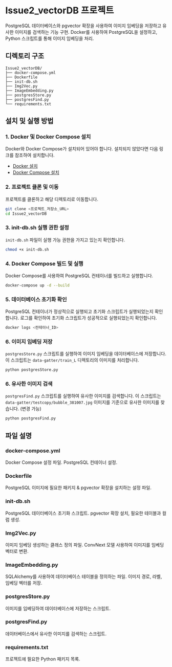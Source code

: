 # Issue2_vectorDB 프로젝트
PostgreSQL 데이터베이스와 pgvector 확장을 사용하여 이미지 임베딩을 저장하고 유사한 이미지를 검색하는 기능 구현. 
Docker를 사용하여 PostgreSQL을 설정하고, Python 스크립트를 통해 이미지 임베딩을 처리.

## 디렉토리 구조
```
Issue2_vectorDB/
├── docker-compose.yml
├── Dockerfile
├── init-db.sh
├── Img2Vec.py
├── ImageEmbedding.py
├── postgresStore.py
├── postgresFind.py
└── requirements.txt
```

## 설치 및 실행 방법

### 1. Docker 및 Docker Compose 설치

Docker와 Docker Compose가 설치되어 있어야 합니다. 설치되지 않았다면 다음 링크를 참조하여 설치합니다.
- [Docker 설치](https://docs.docker.com/get-docker/)
- [Docker Compose 설치](https://docs.docker.com/compose/install/)

### 2. 프로젝트 클론 및 이동

프로젝트를 클론하고 해당 디렉토리로 이동합니다.

```sh
git clone <프로젝트_저장소_URL>
cd Issue2_vectorDB
```

### 3. init-db.sh 실행 권한 설정

`init-db.sh` 파일이 실행 가능 권한을 가지고 있는지 확인합니다.

```sh
chmod +x init-db.sh
```

### 4. Docker Compose 빌드 및 실행

Docker Compose를 사용하여 PostgreSQL 컨테이너를 빌드하고 실행합니다.

```sh
docker-compose up -d --build
```

### 5. 데이터베이스 초기화 확인

PostgreSQL 컨테이너가 정상적으로 실행되고 초기화 스크립트가 실행되었는지 확인합니다. 로그를 확인하여 초기화 스크립트가 성공적으로 실행되었는지 확인합니다.

```sh
docker logs <컨테이너_ID>
```

### 6. 이미지 임베딩 저장

`postgresStore.py` 스크립트를 실행하여 이미지 임베딩을 데이터베이스에 저장합니다. 이 스크립트는 `data-gatter/train_L` 디렉토리의 이미지를 처리합니다.

```sh
python postgresStore.py
```

### 6. 유사한 이미지 검색

`postgresFind.py` 스크립트를 실행하여 유사한 이미지를 검색합니다. 이 스크립트는 `data-gatter/testcopy/bubble_381007.jpg` 이미지를 기준으로 유사한 이미지를 찾습니다. (변경 가능)

```sh
python postgresFind.py
```

## 파일 설명

### docker-compose.yml

Docker Compose 설정 파일. PostgreSQL 컨테이너 설정.

### Dockerfile

PostgreSQL 이미지에 필요한 패키지 & pgvector 확장을 설치하는 설정 파일.

### init-db.sh

PostgreSQL 데이터베이스 초기화 스크립트. pgvector 확장 설치, 필요한 테이블과 컬럼 생성.

### Img2Vec.py

이미지 임베딩 생성하는 클래스 정의 파일. ConvNext 모델 사용하여 이미지를 임베딩 벡터로 변환.

### ImageEmbedding.py

SQLAlchemy를 사용하여 데이터베이스 테이블을 정의하는 파일. 이미지 경로, 라벨, 임베딩 벡터를 저장.

### postgresStore.py

이미지를 임베딩하여 데이터베이스에 저장하는 스크립트.

### postgresFind.py

데이터베이스에서 유사한 이미지를 검색하는 스크립트.

### requirements.txt

프로젝트에 필요한 Python 패키지 목록.
